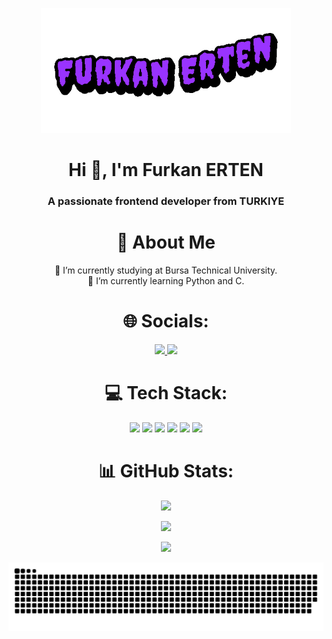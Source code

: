 <p align="center"><img src="https://github.com/FurkanErten/FurkanErten/blob/main/gif.gif" width="400"/></p>

<h1 align="center">Hi 👋, I'm Furkan ERTEN</h1>
<h3 align="center">A passionate frontend developer from TURKIYE</h3>

<h1 align="center">💫 About Me</h1>
<p align="center">
  🔭 I’m currently studying at Bursa Technical University.<br>
  🌱 I’m currently learning Python and C.
</p>

<h1 align="center">🌐 Socials:</h1>
<p align="center">
  <a href="https://discord.gg/erten_">
    <img src="https://img.shields.io/badge/Discord-%237289DA.svg?logo=discord&logoColor=white" />
  </a>
  <a href="https://instagram.com/f.therten">
    <img src="https://img.shields.io/badge/Instagram-%23E4405F.svg?logo=Instagram&logoColor=white" />
  </a>
</p>

<h1 align="center">💻 Tech Stack:</h1>
<p align="center">
  <img src="https://img.shields.io/badge/c-%2300599C.svg?style=for-the-badge&logo=c&logoColor=white" />
  <img src="https://img.shields.io/badge/c%23-%23239120.svg?style=for-the-badge&logo=csharp&logoColor=white" />
  <img src="https://img.shields.io/badge/c++-%2300599C.svg?style=for-the-badge&logo=c%2B%2B&logoColor=white" />
  <img src="https://img.shields.io/badge/python-3670A0?style=for-the-badge&logo=python&logoColor=ffdd54" />
  <img src="https://img.shields.io/badge/-Arduino-00979D?style=for-the-badge&logo=Arduino&logoColor=white" />
  <img src="https://img.shields.io/badge/Adobe%20Premiere%20Pro-9999FF.svg?style=for-the-badge&logo=Adobe%20Premiere%20Pro&logoColor=white" />
</p>

<h1 align="center">📊 GitHub Stats:</h1>
<p align="center"><img src="https://github-readme-stats.vercel.app/api?username=FurkanErten&theme=shadow_blue&hide_border=true&include_all_commits=false&count_private=false" width="500"/></p>
<p align="center"><img src="https://github-readme-streak-stats.herokuapp.com/?user=FurkanErten&theme=shadow_blue&hide_border=true" width="500"/></p>
<p align="center"><img src="https://github-readme-stats.vercel.app/api/top-langs/?username=FurkanErten&theme=shadow_blue&hide_border=true&include_all_commits=false&count_private=false&layout=compact" width="500"/>

<div align="center">
  <picture>
    <source media="(prefers-color-scheme: dark)" srcset="https://raw.githubusercontent.com/platane/platane/output/github-contribution-grid-snake-dark.svg">
    <source media="(prefers-color-scheme: light)" srcset="https://raw.githubusercontent.com/platane/platane/output/github-contribution-grid-snake.svg">
    <img alt="github contribution grid snake animation" src="https://raw.githubusercontent.com/platane/platane/output/github-contribution-grid-snake.svg">
  </picture>
</div>


